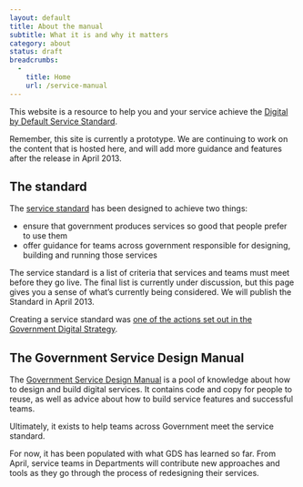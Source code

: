 ```yaml
---
layout: default
title: About the manual
subtitle: What it is and why it matters
category: about
status: draft
breadcrumbs:
  -
    title: Home
    url: /service-manual
---
```


This website is a resource to help you and your service achieve the [Digital by Default Service Standard](/service-manual/digital-by-default).

Remember, this site is currently a prototype. We are continuing to work on the content that is hosted here, and will add more guidance and features after the release in April 2013.

## The standard

The [service standard](/service-manual/digital-by-default) has been designed to achieve two things:

* ensure that government produces services so good that people prefer to use them
* offer guidance for teams across government responsible for designing, building and running those services

The service standard is a list of criteria that services and teams must meet before they go live. The final list is currently under discussion, but this page gives you a sense of what’s currently being considered. We will publish the Standard in April 2013.

Creating a service standard was [one of the actions set out in the Government Digital Strategy](http://publications.cabinetoffice.gov.uk/digital/strategy/#action-06).

## The Government Service Design Manual

The [Government Service Design Manual](/service-manual/) is a pool of knowledge about how to design and build digital services. It contains code and copy for people to reuse, as well as advice about how to build service features and successful teams. 

Ultimately, it exists to help teams across Government meet the service standard.

For now, it has been populated with what GDS has learned so far. From April, service teams in Departments will contribute new approaches and tools as they go through the process of redesigning their services.
